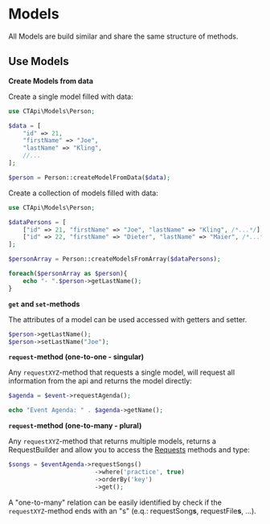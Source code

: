 # Models

All Models are build similar and share the same structure of methods.

## Use Models

**Create Models from data**

Create a single model filled with data:

```php
use CTApi\Models\Person;

$data = [
    "id" => 21,
    "firstName" => "Joe",
    "lastName" => "Kling",
    //...
];

$person = Person::createModelFromData($data);
```

Create a collection of models filled with data:

```php
use CTApi\Models\Person;

$dataPersons = [
    ["id" => 21, "firstName" => "Joe", "lastName" => "Kling", /*...*/],
    ["id" => 22, "firstName" => "Dieter", "lastName" => "Maier", /*...*/]    
];

$personArray = Person::createModelsFromArray($dataPersons);

foreach($personArray as $person){
    echo "- ".$person->getLastName();
}
```

**`get` and `set`-methods**

The attributes of a model can be used accessed with getters and setter.

```php
$person->getLastName();
$person->setLastName("Joe");
```

**`request`-method (one-to-one - singular)**

Any `requestXYZ`-method that requests a single model, will request all information from the api and returns the model
directly:

```php 
$agenda = $event->requestAgenda();

echo "Event Agenda: " . $agenda->getName();
```

**`request`-method (one-to-many - plural)**

Any `requestXYZ`-method that returns multiple models, returns a RequestBuilder and allow you to access
the [Requests](Requests.md) methods and type:

```php 
$songs = $eventAgenda->requestSongs()
                        ->where('practice', true)
                        ->orderBy('key')
                        ->get();
```

A "one-to-many" relation can be easily identified by check if the `requestXYZ`-method ends with an "s" (e.q.:
requestSong**s**, requestFile**s**, ...).
